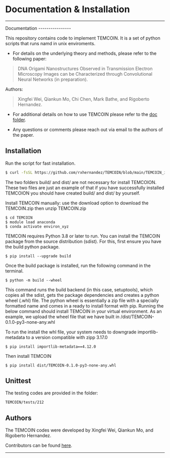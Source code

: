 # Documentation & Installation
<hr>
Documentation
----------------

This repository contains code to implement TEMCOIN. 
It is a set of python scripts that runs namd in unix enviroments.

* For details on the underlying theory and methods,
please refer to the following paper:
> DNA Origami Nanostructures Observed in Transmission Electron Microscopy Images can be Characterized through Convolutional Neural Networks (in preparation).

Authors: 
> Xingfei Wei, Qiankun Mo, Chi Chen, Mark Bathe, and Rigoberto Hernandez.

* For additional details on how to use TEMCOIN please refer to the [doc folder](https://github.com/rxhernandez/TEMCOIN/blob/main/doc).

* Any questions or comments please reach out via email
to the authors of the paper.


Installation
----------------

Run the script for fast installation.
```bash
$ curl -fsSL https://github.com/rxhernandez/TEMCOIN/blob/main/TEMCOIN_install.sh | bash
```

The two folders build/ and dist/ are not necessary for install TEMCOION.
These two files are just an example of that if you have successfully installed TEMCOION you should have created build/ and dist/  by yourself.

Install TEMCOIN manually: 
use the download option to download the TEMCOIN.zip then unzip TEMCOIN.zip 
```
$ cd TEMCOIN
$ module load anaconda
$ conda activate environ_xyz
```

TEMCOIN requires Python 3.8 or later to run. You can install the TEMCOIN package from the source distribution (sdist). For this, first ensure you have the build python package.
```
$ pip install --upgrade build
```
Once the build package is installed, run the following command in the terminal.
```
$ python -m build --wheel
```
This command runs the build backend (in this case, setuptools), which copies all the sdist, gets the package dependencies and creates a python wheel (.whl) file. The python wheel is essentially a zip file with a specially formatted name and comes in a ready to install format with pip. Running the below command should install TEMCOIN in your virtual environment. As an example, we upload the wheel file that we have built in /dist/TEMCOIN-0.1.0-py3-none-any.whl 

To run the install the whl file, your system needs to downgrade importlib-metadata to a version compatible with zipp 3.17.0
```
$ pip install importlib-metadata==4.12.0
```
Then install TEMCOIN
```
$ pip install dist/TEMCOIN-0.1.0-py3-none-any.whl
```


Unittest
----------------

The testing codes are provided in the folder: 
```
TEMCOIN/tests/212
```


Authors
----------------

The TEMCOIN codes were developed by Xingfei Wei, Qiankun Mo, and Rigoberto Hernandez.

Contributors can be found [here](https://github.com/rxhernandez/TEMCOIN/blob/main/contributors).

<hr>

